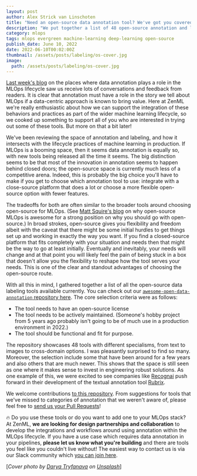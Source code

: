 ```yaml
---
layout: post
author: Alex Strick van Linschoten
title: "Need an open-source data annotation tool? We've got you covered!"
description: "We put together a list of 48 open-source annotation and labeling tools to support different kinds of machine-learning projects."
category: mlops
tags: mlops evergreen machine-learning deep-learning open-source
publish_date: June 10, 2022
date: 2022-06-10T00:02:00Z
thumbnail: /assets/posts/labeling/os-cover.jpg
image:
  path: /assets/posts/labeling/os-cover.jpg
---
```


[Last week's blog](https://blog.zenml.io/data-labelling-annotation/) on the places where data annotation plays a role in the MLOps lifecycle saw us receive lots of conversations and feedback from readers. It is clear that annotation must have a role in the story we tell about MLOps if a data-centric approach is known to bring value. Here at ZenML we're really enthusiastic about how we can support the integration of these behaviors and practices as part of the wider machine learning lifecycle, so we cooked up something to support all of you who are interested in trying out some of these tools. But more on that a bit later!

We've been reviewing the space of annotation and labeling, and how it intersects with the lifecycle practices of machine learning in production. If MLOps is a booming space, then it seems data annotation is equally so, with new tools being released all the time it seems. The big distinction seems to be that most of the innovation in annotation seems to happen behind closed doors; the open-source space is currently much less of a competitive arena. Indeed, this is probably the big choice you'll have to make if you get to choose which annotation tool to use: integrate with a close-source platform that does a lot or choose a more flexible open-source option with fewer features.

The tradeoffs for both are often similar to the broader tools around choosing open-source for MLOps. (See [Matt Squire's blog](https://www.fuzzylabs.ai/blog-post/why-open-source-mlops-is-awesome) on why open-source MLOps is awesome for a strong position on why you should go with open-source.) In broad strokes, open-source gives you flexibility and freedom albeit with the caveat that there might be some initial hurdles to get things set up and working in exactly the way you want. If you find a closed-source platform that fits completely with your situation and needs then that might be the way to go at least initially. Eventually and inevitably, your needs will change and at that point you will likely feel the pain of being stuck in a box that doesn't allow you the flexibility to reshape how the tool serves your needs. This is one of the clear and standout advantages of choosing the open-source route.

With all this in mind, I gathered together a list of all the open-source data labeling tools available currently. You can check out our [`awesome-open-data-annotation` repository here](https://github.com/zenml-io/awesome-open-data-annotation). The core selection criteria were as follows:

- The tool needs to have an open-source license
- The tool needs to be actively maintained. (Someone's hobby project from 5 years ago probably isn't going to be of much use in a production environment in 2022.)
- The tool should be functional and fit for purpose.

The repository showcases 48 tools with different specialisms, from text to images to cross-domain options. I was pleasantly surprised to find so many. Moreover, the selection include some that have been around for a few years and also others that are much newer. This shows that the space is still seen as one where it makes sense to invest in engineering robust solutions.  As one example of this, we were excited to see companies like [Recognai](https://www.recogn.ai/en/) push forward in their development of the textual annotation tool [Rubrix](https://www.rubrix.ml/).

We welcome contributions [to this repository](https://github.com/zenml-io/awesome-open-data-annotation). From suggestions for tools that we've missed to categories of annotation that we weren't aware of, please feel free to [send us your Pull Requests](https://github.com/zenml-io/awesome-open-data-annotation)!

🔥 Do you use these tools or do you want to add one to your MLOps stack? At ZenML, **we are looking for design partnerships and collaboration** to develop the integrations and workflows around using annotation within the MLOps lifecycle. If you have a use case which requires data annotation in your pipelines, **please let us know what you're building** and there are tools you feel like you couldn't live without! The easiest way to contact us is via our Slack community which [you can join here](https://zenml.io/slack-invite/).

[*Cover photo by [Darya Tryfanava](https://unsplash.com/@darya_tryfanava) on [Unsplash](https://unsplash.com/s/photos/stickers)*]